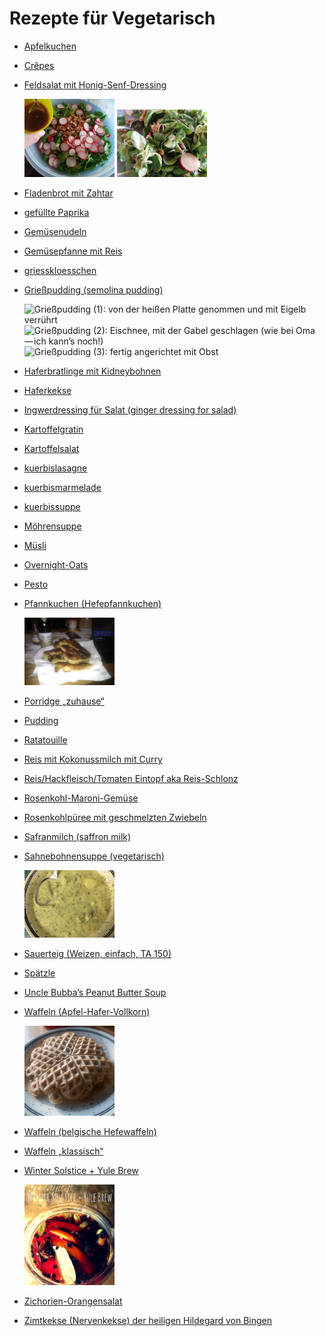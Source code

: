 Rezepte für Vegetarisch
=====================

* [Apfelkuchen](Apfelkuchen.txt)
* [Crêpes](Crepes.md)
* [Feldsalat mit Honig-Senf-Dressing](Feldsalat.txt)

  <img src="../../pics/Feldsalat.1.jpg" width="30%" alt="Feldsalat (1): Salat vor Zugabe des Dressings (das war zu wenig, ich mußte noch etwas Dressing nachmachen)" title="Feldsalat (1):&#10;Salat vor Zugabe des Dressings&#10;(das war zu wenig, ich mußte noch&#10;etwas Dressing nachmachen)" />
  <img src="../../pics/Feldsalat.2.jpg" width="30%" alt="Feldsalat (2): Salat mit Dressing vermischt" title="Feldsalat (2):&#10;Salat mit Dressing vermischt" />
* [Fladenbrot mit Zahtar](Fladenbrot-mit-Zahtar.txt)
* [gefüllte Paprika](gefuellte_paprika.md)
* [Gemüsenudeln](Gemuesenudeln.md)
* [Gemüsepfanne mit Reis](Gemüsepfanne+Reis.md)
* [griesskloesschen](griesskloesschen.md)
* [Grießpudding (semolina pudding)](Grießpudding.txt)

  <img src="../../pics/Grie%C3%9Fpudding.1.jpg" width="30%" alt="Grießpudding (1): von der heißen Platte genommen und mit Eigelb verrührt" title="Grießpudding (1):&#10;von der heißen Platte genommen und mit Eigelb verrührt" />
  <img src="../../pics/Grie%C3%9Fpudding.2.jpg" width="30%" alt="Grießpudding (2): Eischnee, mit der Gabel geschlagen (wie bei Oma — ich kann’s noch!)" title="Grießpudding (2):&#10;Eischnee, mit der Gabel geschlagen&#10;(wie bei Oma — ich kann’s noch!)" />
  <img src="../../pics/Grie%C3%9Fpudding.3.jpg" width="30%" alt="Grießpudding (3): fertig angerichtet mit Obst" title="Grießpudding (3):&#10;fertig angerichtet mit Obst" />
* [Haferbratlinge mit Kidneybohnen](Haferbratlinge.txt)
* [Haferkekse](Haferkekse.txt)
* [Ingwerdressing für Salat (ginger dressing for salad)](Ingwerdressing.txt)
* [Kartoffelgratin](Kartoffelgratin.md)
* [Kartoffelsalat](Kartoffelsalat.md)
* [kuerbislasagne](kuerbislasagne.md)
* [kuerbismarmelade](kuerbismarmelade.md)
* [kuerbissuppe](kuerbissuppe.md)
* [Möhrensuppe](Moehrensuppe.md)
* [Müsli](muesli.md)
* [Overnight-Oats](Overnight-Oats.txt)
* [Pesto](pesto.md)
* [Pfannkuchen (Hefepfannkuchen)](Pfannkuchen.htm)

  <img src="../../pics/Pfannkuchen.jpg" width="30%" alt="Pfannkuchen: Pannekōche, eßbereit" title="Pfannkuchen:&#10;Pannekōche, eßbereit" />
* [Porridge „zuhause“](Porridge.txt)
* [Pudding](pudding.md)
* [Ratatouille](Ratatouille.txt)
* [Reis mit Kokonussmilch mit Curry](reis_kokosnussmilch_curry.md)
* [Reis/Hackfleisch/Tomaten Eintopf aka Reis-Schlonz](reis_hackfleisch_tomaten_eintopf.md)
* [Rosenkohl-Maroni-Gemüse](Rosenkohlmaroni.txt)
* [Rosenkohlpüree mit geschmelzten Zwiebeln](Rosenkohlpüree.txt)
* [Safranmilch (saffron milk)](Safranmilch.txt)
* [Sahnebohnensuppe (vegetarisch)](Sahnebohnensuppe.txt)

  <img src="../../pics/Sahnebohnensuppe.jpg" width="30%" alt="Sahnebohnensuppe" title="Sahnebohnensuppe" />
* [Sauerteig (Weizen, einfach, TA 150)](Sauerteig.txt)
* [Spätzle](Spaetzle.md)
* [Uncle Bubba’s Peanut Butter Soup](groundnut_stew.txt)
* [Waffeln (Apfel-Hafer-Vollkorn)](Waffeln_Apfel-Hafer-Vollkorn.md)

  <img src="../../pics/Waffeln_Apfel-Hafer-Vollkorn.jpg" width="30%" alt="Waffeln_Apfel-Hafer-Vollkorn" title="Waffeln_Apfel-Hafer-Vollkorn" />
* [Waffeln (belgische Hefewaffeln)](hefewaffeln.md)
* [Waffeln „klassisch“](waffeln.md)
* [Winter Solstice + Yule Brew](Solstice+Yule_Brew.txt)

  <img src="../../pics/Solstice%2BYule_Brew.jpg" width="30%" alt="Solstice+Yule_Brew" title="Solstice+Yule_Brew" />
* [Zichorien-Orangensalat](Zichorien-Orangensalat.txt)
* [Zimtkekse (Nervenkekse) der heiligen Hildegard von Bingen](Zimtkekse.txt)
